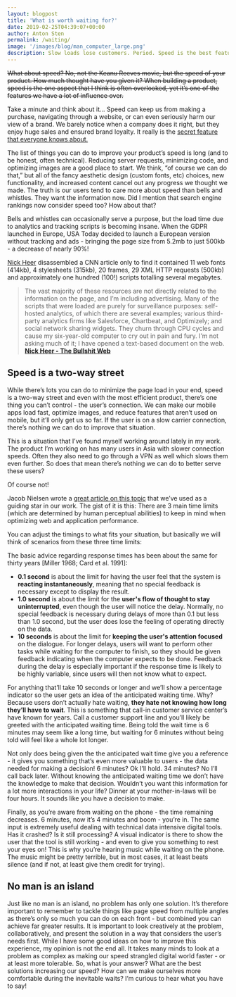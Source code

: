 ```yaml
---
layout: blogpost
title: 'What is worth waiting for?'
date: 2019-02-25T04:39:07+00:00
author: Anton Sten
permalink: /waiting/
image: '/images/blog/man_computer_large.png'
description: Slow loads lose customers. Period. Speed is the best feature your website can have for your users and here’s why.
---
```


~~What about speed? No, not the Keanu Reeves movie, but the speed of your product. How much thought have you given it? When building a product, speed is the one aspect that I think is often overlooked, yet it’s one of the features we have a lot of influence over.~~

Take a minute and think about it… Speed can keep us from making a purchase, navigating through a website, or can even seriously harm our view of a brand. We barely notice when a company does it right, but they enjoy huge sales and ensured brand loyalty. It really is the [secret feature that everyone knows about.](https://www.antonsten.com/secret-feature/)

The list of things you can do to improve your product’s speed is long (and to be honest, often technical). Reducing server requests, minimizing code, and optimizing images are a good place to start. We think, “of course we can do that,” but all of the fancy aesthetic design (custom fonts, etc) choices, new functionality, and increased content cancel out any progress we thought we made. The truth is our users tend to care more about speed than bells and whistles. They want the information now. Did I mention that search engine rankings now consider speed too? How about that?

Bells and whistles can occasionally serve a purpose, but the load time due to analytics and tracking scripts is becoming insane. When the GDPR launched in Europe, USA Today decided to launch a European version without tracking and ads - bringing the page size from 5.2mb to just 500kb - a decrease of nearly 90%!

[Nick Heer](https://pxlnv.com/blog/bullshit-web/) disassembled a CNN article only to find it contained 11 web fonts (414kb), 4 stylesheets (315kb), 20 frames, 29 XML HTTP requests (500kb) and approximately one hundred (100!) scripts totalling several megabytes.

>The vast majority of these resources are not directly related to the information on the page, and I’m including advertising. Many of the scripts that were loaded are purely for surveillance purposes: self-hosted analytics, of which there are several examples; various third-party analytics firms like Salesforce, Chartbeat, and Optimizely; and social network sharing widgets. They churn through CPU cycles and cause my six-year-old computer to cry out in pain and fury. I’m not asking much of it; I have opened a text-based document on the web.
**[Nick Heer - The Bullshit Web](https://pxlnv.com/blog/bullshit-web/)**


## Speed is a two-way street

While there’s lots you can do to minimize the page load in your end, speed is a two-way street and even with the most efficient product, there’s one thing you can’t control - the user’s connection. We can make our mobile apps load fast, optimize images, and reduce features that aren’t used on mobile, but it’ll only get us so far. If the user is on a slow carrier connection, there’s nothing we can do to improve that situation.

This is a situation that I’ve found myself working around lately in my work. The product I’m working on has many users in Asia with slower connection speeds. Often they also need to go through a VPN as well which slows them even further. So does that mean there’s nothing we can do to better serve these users?

Of course not!

Jacob Nielsen wrote a [great article on this topic](https://www.nngroup.com/articles/response-times-3-important-limits/) that we’ve used as a guiding star in our work. The gist of it is this: There are 3 main time limits (which are determined by human perceptual abilities) to keep in mind when optimizing web and application performance.

You can adjust the timings to what fits your situation, but basically we will think of scenarios from these three time limits:

The basic advice regarding response times has been about the same for thirty years [Miller 1968; Card et al. 1991]:
- __0.1 second__ is about the limit for having the user feel that the system is __reacting instantaneously__, meaning that no special feedback is necessary except to display the result.
- __1.0 second__ is about the limit for the __user's flow of thought to stay uninterrupted__, even though the user will notice the delay. Normally, no special feedback is necessary during delays of more than 0.1 but less than 1.0 second, but the user does lose the feeling of operating directly on the data.
- __10 seconds__ is about the limit for __keeping the user's attention focused__ on the dialogue. For longer delays, users will want to perform other tasks while waiting for the computer to finish, so they should be given feedback indicating when the computer expects to be done. Feedback during the delay is especially important if the response time is likely to be highly variable, since users will then not know what to expect.

For anything that’ll take 10 seconds or longer and we’ll show a percentage indicator so the user gets an idea of the anticipated waiting time. Why? Because users don’t actually hate waiting, __they hate not knowing how long they’ll have to wait__. This is something that call-in customer service center’s have known for years. Call a customer support line and you’ll likely be greeted with the anticipated waiting time. Being told the wait time is 6 minutes may seem like a long time, but waiting for 6 minutes without being told will feel like a whole lot longer.

Not only does being given the the anticipated wait time give you a reference - it gives you something that’s even more valuable to users - the data needed for making a decision! 6 minutes? Ok I’ll hold. 34 minutes? No I’ll call back later. Without knowing the anticipated waiting time we don’t have the knowledge to make that decision. Wouldn’t you want this information for a lot more interactions in your life? Dinner at your mother-in-laws will be four hours. It sounds like you have a decision to make.

Finally, as you’re aware from waiting on the phone - the time remaining decreases. 6 minutes, now it’s 4 minutes and boom - you’re in. The same input is extremely useful dealing with technical data intensive digital tools. Has it crashed? Is it still processing? A visual indicator is there to show the user that the tool is still working - and even to give you something to rest your eyes on! This is why you’re hearing music while waiting on the phone. The music might be pretty terrible, but in most cases, it at least beats silence (and if not, at least give them credit for trying).

## No man is an island

Just like no man is an island, no problem has only one solution. It’s therefore important to remember to tackle things like page speed from multiple angles as there’s only so much you can do on each front - but combined you can achieve far greater results. It is important to look creatively at the problem, collaboratively, and present the solution in a way that considers the user’s needs first. While I have some good ideas on how to improve this experience, my opinion is not the end all. It takes many minds to look at a problem as complex as making our speed strangled digital world faster - or at least more tolerable. So, what is your answer? What are the best solutions increasing our speed? How can we make ourselves more comfortable during the inevitable waits? I’m curious to hear what you have to say!
